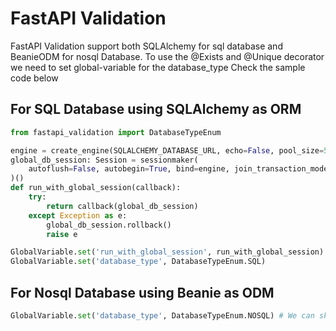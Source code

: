 # FastAPI Validation

FastAPI Validation support both SQLAlchemy for sql database and BeanieODM for nosql Database.
To use the @Exists and @Unique decorator we need to set global-variable for the database_type
Check the sample code below

## For SQL Database using SQLAlchemy as ORM

```python
from fastapi_validation import DatabaseTypeEnum

engine = create_engine(SQLALCHEMY_DATABASE_URL, echo=False, pool_size=50, max_overflow=100)
global_db_session: Session = sessionmaker(
    autoflush=False, autobegin=True, bind=engine, join_transaction_mode='rollback_only'
)()
def run_with_global_session(callback):
    try:
        return callback(global_db_session)
    except Exception as e:
        global_db_session.rollback()
        raise e

GlobalVariable.set('run_with_global_session', run_with_global_session)
GlobalVariable.set('database_type', DatabaseTypeEnum.SQL)
```

## For Nosql Database using Beanie as ODM

```python
GlobalVariable.set('database_type', DatabaseTypeEnum.NOSQL) # We can skip this line because the defautl database_type is SQL

```
